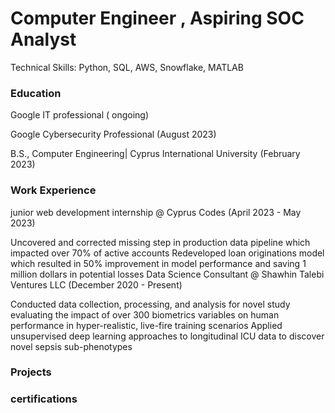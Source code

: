 # Computer Engineer , Aspiring SOC Analyst

Technical Skills: Python, SQL, AWS, Snowflake, MATLAB
### Education
Google IT professional ( ongoing)

Google Cybersecurity Professional (August 2023)

B.S., Computer Engineering| Cyprus International University (February 2023)

### Work Experience
junior web development  internship @ Cyprus Codes (April 2023 - May 2023)

Uncovered and corrected missing step in production data pipeline which impacted over 70% of active accounts
Redeveloped loan originations model which resulted in 50% improvement in model performance and saving 1 million dollars in potential losses
Data Science Consultant @ Shawhin Talebi Ventures LLC (December 2020 - Present)

Conducted data collection, processing, and analysis for novel study evaluating the impact of over 300 biometrics variables on human performance in hyper-realistic, live-fire training scenarios
Applied unsupervised deep learning approaches to longitudinal ICU data to discover novel sepsis sub-phenotypes
### Projects

### certifications 
